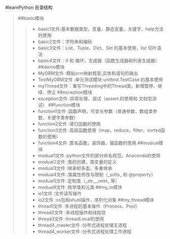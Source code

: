 #learnPython 目录结构
> ##basic模块
>> * basic1文件:基本数据类型，变量，静态变量，关键字，help方法的使用
>> * basic2文件：字符串和编码
>> * basic3文件：List、Tuple、Dict、Set 的基本使用，list 切片语法
>> * basic4文件：if 和 循环，生成器（函数生成器和列表生成器）
> ##demo模块
>> * MyORM文件 :模拟orm映射框架,实体和语句的输出
>> * TestMyORM文件 :单元测试模块 unittest.TestCase 的基本使用
>> * myThread文件：重写Threading中的Thread类，新增暂停、继续、停止
> ##exception模块
>> * exception文件 :异常处理，调试（assert 的使用和 文档型测试）
> ##function模块
>> * function1文件 :函数声明，可变长参数（普通参数，数组类参数，关键字类参数）
>> * function2文件 :递归函数的使用
>> * function3文件 :高级函数使用（map，reduce，filter，sorted函数的使用）
>> * function4文件 :匿名函数，装饰器，偏函数的使用
> ##modual模块
>> * modual1文件 :python文件的部分命名规范，Anaconda的使用
>> * modual2文件 :类的创建，类变量的定义
>> * modual3文件 :继承和多态，多重继承
>> * modual4文件 :类属性修改与限制（\_solts\_  和 @property）
>> * modual5文件 :定制类（\_str\_,\_next\_ 等）
>> * modual6文件 :枚举类和元类
> ##my_io模块
>> * io1文件 :文件读写操作
>> * io2文件 :os包和shutil操作，序列化对象
> ##my_thread模块
>> * thread1文件 :多进程的基本操作（Process，Pool） 
>> * thread2文件 :多线程操作和线程锁
>> * thread3文件 :threadLocal的使用
>> * thread4_master文件 :分布式进程处理主进程
>> * thread4_worker文件 :分布式进程处理工作进程